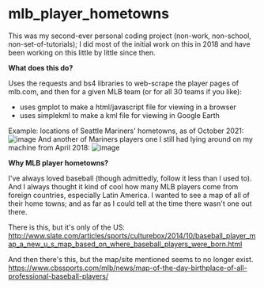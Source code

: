 # mlb_player_hometowns

This was my second-ever personal coding project (non-work, non-school, non-set-of-tutorials); I did most of the initial work on this in 2018 and have been working on this little by little since then.  

**What does this do?** 

Uses the requests and bs4 libraries to web-scrape the player pages of mlb.com, and then for a given MLB team (or for all 30 teams if you like):
* uses gmplot to make a html/javascript file for viewing in a browser
* uses simplekml to make a kml file for viewing in Google Earth 

Example: locations of Seattle Mariners' hometowns, as of October 2021: 
![image](https://user-images.githubusercontent.com/18272668/137645235-ef97a441-c3ca-4d16-ad39-3f5d2d8947b8.png)
And another of Mariners players one I still had lying around on my machine from April 2018:
![image](https://user-images.githubusercontent.com/18272668/137645395-43b90b5e-23fa-420f-89f3-fc000996d672.png)



**Why MLB player hometowns?**  

I've always loved baseball (though admittedly, follow it less than I used to). And I always thought it kind of cool how many MLB players come from foreign countries, especially Latin America. I wanted to see a map of all of their home towns; and as far as I could tell at the time there wasn't one out there. 

There is this, but it's only of the US:
http://www.slate.com/articles/sports/culturebox/2014/10/baseball_player_map_a_new_u_s_map_based_on_where_baseball_players_were_born.html

And then there's this, but the map/site mentioned seems to no longer exist.
https://www.cbssports.com/mlb/news/map-of-the-day-birthplace-of-all-professional-baseball-players/
